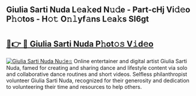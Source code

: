## Giulia Sarti Nuda L𝚎a𝚔ed N𝚞𝚍e - Part-cHj Vi𝚍𝚎o P𝚑𝚘tos - H𝚘𝚝 O𝚗𝚕yf𝚊ns L𝚎a𝚔s SI6gt

# <h2><a href="http://kf5vco6.oniu.top/?m=Giulia+Sarti+Nuda">🔗👉 🔴 Giulia Sarti Nuda P𝚑ot𝚘𝚜 V𝚒d𝚎o</a></h2>

[![Giulia Sarti Nuda Nu𝚍e𝚜](https://i.imgur.com/0qMVB7G.gif)](http://kf5vco6.oniu.top/?m=Giulia+Sarti+Nuda)
Online entertainer and digital artist Giulia Sarti Nuda, famed for creating and sharing dance and lifestyle content via solo and collaborative dance routines and short videos. Selfless philanthropist volunteer Giulia Sarti Nuda, recognized for their generosity and dedication to volunteering their time and resources to help others.  
